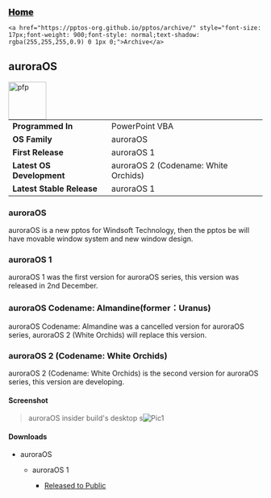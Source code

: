   <p style=""><a href="https://pptos-org.github.io/pptos/" style="font-size: 17px;font-weight: 900;font-style: normal;text-shadow: rgba(255,255,255,0.9) 0 1px 0;">Home</a>&nbsp;&nbsp;&nbsp;&nbsp;&nbsp;&nbsp;&nbsp;&nbsp;&nbsp;&nbsp;&nbsp;&nbsp;&nbsp;&nbsp;&nbsp;&nbsp;&nbsp;&nbsp;

    <a href="https://pptos-org.github.io/pptos/archive/" style="font-size: 17px;font-weight: 900;font-style: normal;text-shadow: rgba(255,255,255,0.9) 0 1px 0;">Archive</a>

  </p>

## auroraOS

<img align="left" height="75" alt="pfp" src="https://user-images.githubusercontent.com/86305611/174484128-67a58afa-dfa8-4965-8f60-3d351fd5af0a.png" />

|                           |                               |
| ------------------------- | ----------------------------- |
| **Programmed In**         | PowerPoint VBA                |
|**OS Family**             | auroraOS                      |
| **First Release**         | auroraOS 1                  |
| **Latest OS Development** | auroraOS 2 (Codename: White Orchids)|
| **Latest Stable Release** | auroraOS 1                  |

### auroraOS

auroraOS is a new pptos for Windsoft Technology, then the pptos be will have movable window system and new window design.

### auroraOS 1

auroraOS 1 was the first version for auroraOS series, this version was released in 2nd December.

### auroraOS Codename: Almandine(former：Uranus)

auroraOS Codename: Almandine was a cancelled version for auroraOS series, auroraOS 2 (White Orchids) will replace this version.

### auroraOS 2 (Codename: White Orchids)

auroraOS 2 (Codename: White Orchids) is the second version for auroraOS series, this version are developing.

#### Screenshot

> auroraOS insider build's desktop 
> s![Pic1](https://user-images.githubusercontent.com/86305611/174484225-f9a4fa11-a1b6-4c72-954c-3dfe138137c9.png) 

#### Downloads

- auroraOS 

   - auroraOS 1

      - [Released to Public](https://github.com/pptos-org/pptos/raw/gh-pages/files/Aurora_OS/AuroraOS%201%20RTP.zip)
      
<body style="background-image: url(https://raw.githubusercontent.com/hexa-one/pptos-wiki/gh-pages/assets/background/background.png);background-repeat: no-repeat;background-attachment: fixed;background-size: cover;">

